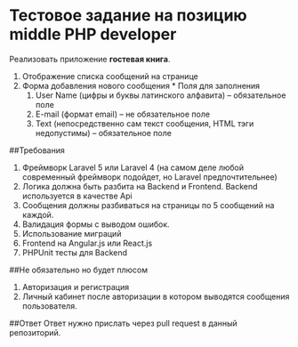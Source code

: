 Тестовое задание на позицию middle PHP developer
=============


Реализовать приложение **гостевая книга**.
  1. Отображение списка сообщений на странице
  2. Форма добавления нового сообщения
    * Поля для заполнения
      1. User Name (цифры и буквы латинского алфавита) – обязательное поле
      2. E-mail (формат email) – не обязательное поле
      3. Text (непосредственно сам текст сообщения, HTML тэги недопустимы) – обязательное поле

##Требования
  1. Фреймворк Laravel 5 или Laravel 4 (на самом деле любой современный фреймворк подойдет, но Laravel предпочтительнее)
  2. Логика должна быть разбита на Backend и Frontend. Backend используется в качестве Api 
  3. Сообщения должны разбиваться на страницы по 5 сообщений на каждой.
  4. Валидация формы с выводом ошибок.
  5. Использование миграций
  6. Frontend на Angular.js или React.js
  7. PHPUnit тесты для Backend
  
##Не обязательно но будет плюсом
  1. Авторизация и регистрация
  2. Личный кабинет после авторизации в котором выводятся сообщения пользователя.

##Ответ
Ответ нужно прислать через pull request в данный репозиторий.
